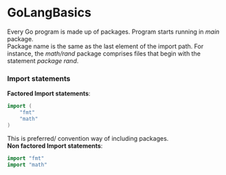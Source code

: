 # GoLangBasics
Every Go program is made up of packages. Program starts running in _main_ package.<br>
Package name is the same as the last element of the import path. For instance, the _math/rand_ package comprises files that begin with the statement _package rand_. 

### Import statements
**Factored Import statements**: 
```go
import (
	"fmt"
	"math"
)
```
This is preferred/ convention way of including packages.<br>
**Non factored Import statements**: 
```go
import "fmt"
import "math"
```

